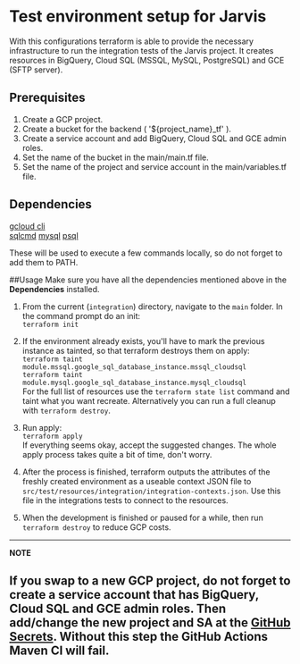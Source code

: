 # Test environment setup for Jarvis

With this configurations terraform is able to provide the necessary infrastructure to run the integration tests of the Jarvis project.
It creates resources in BigQuery, Cloud SQL (MSSQL, MySQL, PostgreSQL) and GCE (SFTP server).

## Prerequisites
1. Create a GCP project.
2. Create a bucket for the backend ( '${project_name}_tf' ).
3. Create a service account and add BigQuery, Cloud SQL and GCE admin roles.
4. Set the name of the bucket in the main/main.tf file.
5. Set the name of the project and service account in the main/variables.tf file.

## Dependencies

[gcloud cli](https://cloud.google.com/sdk/gcloud/)  
[sqlcmd](https://docs.microsoft.com/en-us/sql/linux/sql-server-linux-setup-tools?view=sql-server-2017)
[mysql](https://docs.oracle.com/javacomponents/advanced-management-console-2/install-guide/mysql-database-installation-and-configuration-advanced-management-console.htm#JSAMI116)
[psql](https://www.postgresql.org/docs/11/tutorial-install.html)  

These will be used to execute a few commands locally, so do not forget to add them to PATH.

##Usage
Make sure you have all the dependencies mentioned above in the **Dependencies** installed.

1. From the current (`integration`) directory, navigate to the `main` folder. 
   In the command prompt do an init:  
   `terraform init`
   
2. If the environment already exists, you'll have to mark the previous instance as tainted, so that terraform destroys them on apply:  
   `terraform taint module.mssql.google_sql_database_instance.mssql_cloudsql`  
   `terraform taint module.mysql.google_sql_database_instance.mysql_cloudsql`  
   For the full list of resources use the `terraform state list` command and taint what you want recreate.
   Alternatively you can run a full cleanup with `terraform destroy`.

3. Run apply:   
   `terraform apply`  
   If everything seems okay, accept the suggested changes. 
   The whole apply process takes quite a bit of time, don't worry. 
    
4. After the process is finished, terraform outputs the attributes of the freshly created environment as a useable context JSON file to `src/test/resources/integration/integration-contexts.json`.
   Use this file in the integrations tests to connect to the resources.
   
5. When the development is finished or paused for a while, then run `terraform destroy` to reduce GCP costs.
   
 ---
 **NOTE**
 
 If you swap to a new GCP project, do not forget to create a service account that has BigQuery, Cloud SQL and GCE admin roles.
 Then add/change the new project and SA at the [GitHub Secrets](https://github.com/aliz-ai/jarvis/settings/secrets/actions).
 Without this step the GitHub Actions Maven CI will fail.
 ---
